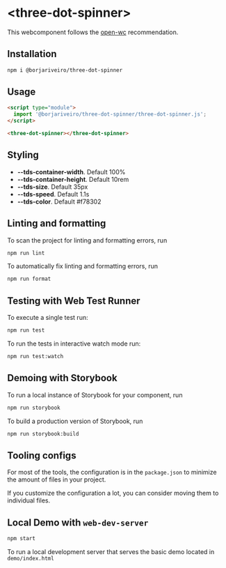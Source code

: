 # \<three-dot-spinner>

This webcomponent follows the [open-wc](https://github.com/open-wc/open-wc) recommendation.

## Installation

```bash
npm i @borjariveiro/three-dot-spinner
```

## Usage

```html
<script type="module">
  import '@borjariveiro/three-dot-spinner/three-dot-spinner.js';
</script>

<three-dot-spinner></three-dot-spinner>
```

## Styling

- **--tds-container-width**. Default 100%
- **--tds-container-height**. Default 10rem
- **--tds-size**. Default 35px
- **--tds-speed**. Default 1.1s
- **--tds-color**. Default #f78302

## Linting and formatting

To scan the project for linting and formatting errors, run

```bash
npm run lint
```

To automatically fix linting and formatting errors, run

```bash
npm run format
```

## Testing with Web Test Runner

To execute a single test run:

```bash
npm run test
```

To run the tests in interactive watch mode run:

```bash
npm run test:watch
```

## Demoing with Storybook

To run a local instance of Storybook for your component, run

```bash
npm run storybook
```

To build a production version of Storybook, run

```bash
npm run storybook:build
```


## Tooling configs

For most of the tools, the configuration is in the `package.json` to minimize the amount of files in your project.

If you customize the configuration a lot, you can consider moving them to individual files.

## Local Demo with `web-dev-server`

```bash
npm start
```

To run a local development server that serves the basic demo located in `demo/index.html`
